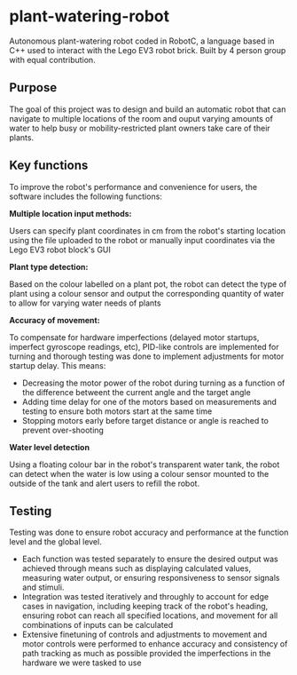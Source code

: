 # plant-watering-robot
Autonomous plant-watering robot coded in RobotC, a language based in C++ used to interact with the Lego EV3 robot brick. Built by 4 person group with equal contribution.

## Purpose

The goal of this project was to design and build an automatic robot that can navigate to multiple locations of the room and ouput varying amounts of water to help busy or mobility-restricted plant owners take care of their plants.

## Key functions

To improve the robot's performance and convenience for users, the software includes the following functions:

**Multiple location input methods:**

Users can specify plant coordinates in cm from the robot's starting location using the file uploaded to the robot or manually input coordinates via the Lego EV3 robot block's GUI

**Plant type detection:**

Based on the colour labelled on a plant pot, the robot can detect the type of plant using a colour sensor and output the corresponding quantity of water to allow for varying water needs of plants

**Accuracy of movement:** 

To compensate for hardware imperfections (delayed motor startups, imperfect gyroscope readings, etc), PID-like controls are implemented for turning and thorough testing was done to implement adjustments for motor startup delay. This means:
- Decreasing the motor power of the robot during turning as a function of the difference betweent the current angle and the target angle
- Adding time delay for one of the motors based on measurements and testing to ensure both motors start at the same time
- Stopping motors early before target distance or angle is reached to prevent over-shooting

**Water level detection**

Using a floating colour bar in the robot's transparent water tank, the robot can detect when the water is low using a colour sensor mounted to the outside of the tank and alert users to refill the robot.

## Testing

Testing was done to ensure robot accuracy and performance at the function level and the global level. 
- Each function was tested separately to ensure the desired output was achieved through means such as displaying calculated values, measuring water output, or ensuring responsiveness to sensor signals and stimuli.
- Integration was tested iteratively and throughly to account for edge cases in navigation, including keeping track of the robot's heading, ensuring robot can reach all specified locations, and movement for all combinations of inputs can be calculated
- Extensive finetuning of controls and adjustments to movement and motor controls were performed to enhance accuracy and consistency of path tracking as much as possible provided the imperfections in the hardware we were tasked to use

  
